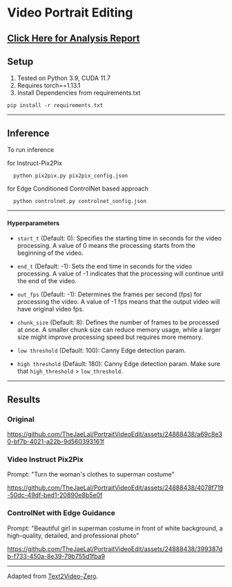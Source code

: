 # Video Portrait Editing

## [Click Here for Analysis Report](Analysis_Report.md)


## Setup

1. Tested on Python 3.9, CUDA 11.7
2. Requires torch==1.13.1
3. Install Dependencies from requirements.txt
``` shell
pip install -r requirements.txt
```


--- 



## Inference


To run inference 

for Instruct-Pix2Pix 
```
  python pix2pix.py pix2pix_config.json 
```

for Edge Conditioned ControlNet based approach
```
  python controlnet.py controlnet_config.json
```


---


#### Hyperparameters

- `start_t` (Default: 0): Specifies the starting time in seconds for the video processing. A value of 0 means the processing starts from the beginning of the video.

- `end_t` (Default: -1): Sets the end time in seconds for the video processing. A value of -1 indicates that the processing will continue until the end of the video.

- `out_fps` (Default: -1): Determines the frames per second (fps) for processing the video. A value of -1 fps means that the output video will have original video fps.

- `chunk_size` (Default: 8): Defines the number of frames to be processed at once. A smaller chunk size can reduce memory usage, while a larger size might improve processing speed but requires more memory.

- `low threshold` (Default: 100): Canny Edge detection param.

- `high threshold` (Default: 180): Canny Edge detection param. Make sure that `high_threshold` > `low_threshold`.


---


## Results





### Original
https://github.com/TheJaeLal/PortraitVideoEdit/assets/24888438/a69c8e30-bf7b-4021-a22b-9d560393161f

### Video Instruct Pix2Pix
Prompt: "Turn the woman's clothes to superman costume"


https://github.com/TheJaeLal/PortraitVideoEdit/assets/24888438/4078f719-50dc-49df-bed1-20890e8b5e0f



### ControlNet with Edge Guidance
Prompt: "Beautiful girl in superman costume in front of white background, a high-quality, detailed, and professional photo"



https://github.com/TheJaeLal/PortraitVideoEdit/assets/24888438/399387db-f733-450a-8e39-79b755d1fba9




---

Adapted from [Text2Video-Zero](https://github.com/Picsart-AI-Research/Text2Video-Zero).



